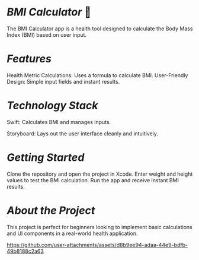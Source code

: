# *BMI Calculator* 📏
The BMI Calculator app is a health tool designed to calculate the Body Mass Index (BMI) based on user input.

# *Features*

Health Metric Calculations: Uses a formula to calculate BMI.
User-Friendly Design: Simple input fields and instant results.

# *Technology Stack*

Swift: Calculates BMI and manages inputs.

Storyboard: Lays out the user interface cleanly and intuitively.

# *Getting Started*

Clone the repository and open the project in Xcode.
Enter weight and height values to test the BMI calculation.
Run the app and receive instant BMI results.

# *About the Project*

This project is perfect for beginners looking to implement basic calculations and UI components in a real-world health application.

https://github.com/user-attachments/assets/d8b9ee94-adaa-44e9-bdfb-49b8188c2a63
